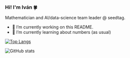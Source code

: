 ### Hi! I'm Iván :four_leaf_clover:

Mathematician and AI/data-science team leader @ seedtag. 

- 🔭 I’m currently working on this README.
- 🌱 I’m currently learning about numbers (as usual)

[![Top Langs](https://github-readme-stats.vercel.app/api/top-langs/?username=ivanCanaveral)](https://github.com/anuraghazra/github-readme-stats)

![GitHub stats](https://github-readme-stats.vercel.app/api?username=ivanCanaveral&show_icons=true)  
